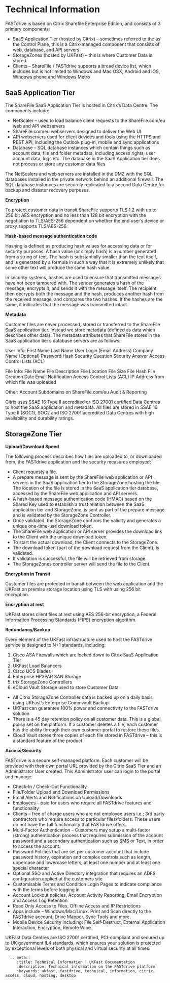 # Technical Information

FASTdrive is based on Citrix Sharefile Enterprise Edition, and consists of 3 primary components:

* SaaS Application Tier (hosted by Citrix) – sometimes referred to the as the Control Plane, this is a Citrix-managed component that consists of web, database, and API servers
* StorageZones (hosted by UKFast) – this is where Customer Data is stored.
* Clients – ShareFile / FASTdrive supports a broad device list, which includes but is not limited to Windows and Mac OSX, Android and iOS, Windows phone and Windows Metro


## SaaS Application Tier

The ShareFile SaaS Application Tier is hosted in Citrix’s Data Centre. The components include:
* NetScaler – used to load balance client requests to the ShareFile.com/eu web and API webservers
* ShareFile.com/eu webservers designed to deliver the Web UI
* API webservers used for client devices and tools using the HTTPS and REST API, including the Outlook plug-in, mobile and sync applications
* Database – SQL database instances which contain things such as account data, file and folder metadata, including access rights, user account data, logs etc. The database in the SaaS Application tier does not process or store any customer data files

The NetScalers and web servers are installed in the DMZ with the SQL databases installed in the private network behind an additional firewall. The SQL database instances are securely replicated to a second Data Centre for backup and disaster recovery purposes.

__Encryption__

To protect customer data in transit ShareFile supports TLS 1.2 with up to 256 bit AES encryption and no less than 128 bit encryption with the negotiation to TLS/AES-256 dependent on whether the end user’s device or proxy supports TLS/AES-256.

__Hash-based message authentication code__

Hashing is defined as producing hash values for accessing data or for security purposes. A hash value (or simply hash) is a number generated from a string of text. The hash is substantially smaller than the text itself, and is generated by a formula in such a way that it is extremely unlikely that some other text will produce the same hash value.

In security systems, hashes are used to ensure that transmitted messages have not been tampered with. The sender generates a hash of the message, encrypts it, and sends it with the message itself. The recipient then decrypts both the message and the hash, produces another hash from the received message, and compares the two hashes. If the hashes are the same, it indicates that the message was transmitted intact.

__Metadata__

Customer files are never processed, stored or transferred to the ShareFile SaaS application tier. Instead we store metadata (defined as data which describes other data). The metadata attributes that ShareFile stores in the SaaS application tier’s database servers are as follows:


User Info:
First Name
Last Name
User Login (Email Address)
Company Name (Optional)
Password Hash
Security Question
Security Answer
Access Control Lists (ACL)

File Info:
File Name
File Description
File Location
File Size
File Hash
File Creation Date
Email Notification
Access Control Lists (ACL)
IP Address from which file was uploaded

Other:
Account Subdomains on ShareFile.com/eu
Audit & Reporting

Citrix uses SSAE 16 Type II accredited or ISO 27001 certified Data Centres to host the SaaS application and metadata. All files are stored in SSAE 16 Type II (SOC1), SOC2 and ISO 27001 accredited Data Centres with high availability and durability ratings.


## StorageZone Tier

__Upload/Download Speed__

The following process describes how files are uploaded to, or downloaded from, the FASTdrive application and the security measures employed;
* Client requests a file.
* A prepare message is sent by the ShareFile web application or API servers in the SaaS application tier to the StorageZone hosting the file. The location of the file is stored in the SaaS application tier database, accessed by the ShareFile web application and API servers.
* A hash-based message authentication code (HMAC) based on the Shared Key used to establish a trust relation between the SaaS application tier and StorageZone, is sent as part of the prepare message and is validated by the StorageZone Controller.
* Once validated, the StorageZone confirms the validity and generates a unique one-time-use download token.
* The ShareFile web application or API server provides the download link to the Client with the unique download token.
* To start the actual download, the Client connects to the StorageZone.
* The download token (part of the download request from the Client), is validated.
* If validation is successful, the file will be retrieved from storage.
* The StorageZones controller server will send the file to the Client.


__Encryption in Transit__

Customer files are protected in transit between the web application and the UKFast on premise storage location using TLS with using 256 bit encryption.

__Encryption at rest__

UKFast stores client files at rest using AES 256-bit encryption, a Federal Information Processing Standards (FIPS) encryption algorithm.

__Redundancy/Backup__

Every element of the UKFast infrastructure used to host the FASTdrive service is designed to N+1 standards, including:

1. Cisco ASA Firewalls which are locked down to Citrix SaaS Application Tier
2. UKFast Load Balancers
3. Cisco UCS Blades
4. Enterprise HP3PAR SAN Storage
5. trix StorageZone Controllers
6. eCloud Vault Storage used to store Customer Data



* All Citrix StorageZone Controller data is backed up on a daily basis using UKFast‘s Enterprise Commvault Backup.
* UKFast can guarantee 100% power and connectivity to the FASTdrive solution
* There is a 45 day retention policy on all customer data. This is a global policy set on the platform. If a customer deletes a file, each customer has the ability through their own customer portal to restore these files.
* Cloud Vault stores three copies of each file stored in FASTdrive – this is a standard feature of the product

__Access/Security__

FASTdrive is a secure self-managed platform. Each customer will be provided with their own portal URL provided by the Citrix SaaS Tier and an Administrator User created. This Administrator user can login to the portal and manage:
* Check-In / Check-Out Functionality
* File/Folder Upload and Download Permissions
* Email Alerts and Notifications on Upload/Downloads
* Employees – paid for users who require all FASTdrive features and functionality
* Clients – free of charge users who are not employee users i.e.; 3rd party contractors who require access to particular files/folders. These users do not have the full functionality that FASTdrive offers.
* Multi-Factor Authentication – Customers may setup a multi-factor (strong) authentication process that requires submission of the account password and a secondary authentication such as SMS or Text, in order to access the account.
* Password Policies that are set per customer account that include password history, expiration and complex controls such as length, uppercase and lowercase letters, at least one number and at least one special character
* Optional SSO and Active Directory integration that requires an ADFS configuration applied at the customers site
* Customisable Terms and Condition Login Pages to indicate compliance with the terms before logging in
* Account Lockout policies,  Account Activity Reporting, Email Encryption and Access Log Retention
* Read Only Access to Files, Offline Access and IP Restrictions
* Apps include – Windows/Mac/Linux. Print and Scan directly to the FASTdrive account. Drive Mapper. Sync Tools and more.
* Mobile Device Security including: File Self-Destruct, External Application Interaction, Encryption, Remote Wipe.

UKFast Data Centres are ISO 27001 certified, PCI-compliant and secured up to UK government IL4 standards, which ensures your solution is protected by exceptional levels of both physical and virtual security at all times.

```eval_rst
  .. meta::
     :title: Technical Information | UKFast Documentation
     :description: Technical information on the FASTdrive platform
     :keywords: ukfast, fastdrive, technical, information, citrix, access, cloud, hosting, desktop

